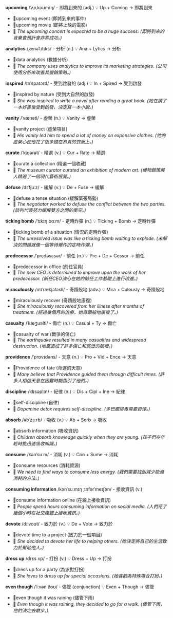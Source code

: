 
**upcoming** /ˈʌpˌkoʊmɪŋ/ - 即將到來的 (adj.) 💡 Up + Coming → 即將到來
 - 📌upcoming event (即將到來的事件) 
 - 📌upcoming movie (即將上映的電影)
 - 📝 *The upcoming concert is expected to be a huge success. (即將到來的音樂會預計會非常成功。)*

**analytics** /ˌænəˈlɪtɪks/ - 分析 (n.) 💡 Ana + Lytics → 分析
 - 📌data analytics (數據分析) 
 - 📝 *The company uses analytics to improve its marketing strategies. (公司使用分析來改善其營銷策略。)*

**inspired** /ɪnˈspaɪərd/ - 受到啟發的 (adj.) 💡 In + Spired → 受到啟發
 - 📌inspired by nature (受到大自然的啟發) 
 - 📝 *She was inspired to write a novel after reading a great book. (她在讀了一本好書後受到啟發，決定寫一本小說。)*

**vanity** /ˈvænəti/ - 虛榮 (n.) 💡 Vanity → 虛榮
 - 📌vanity project (虛榮項目) 
 - 📝 *His vanity led him to spend a lot of money on expensive clothes. (他的虛榮心使他花了很多錢在昂貴的衣服上。)*

**curate** /ˈkjʊərət/ - 精選 (v.) 💡 Cur + Rate → 精選
 - 📌curate a collection (精選一個收藏) 
 - 📝 *The museum curator curated an exhibition of modern art. (博物館策展人精選了一個現代藝術展覽。)*

**defuse** /dɪˈfjuːz/ - 緩解 (v.) 💡 De + Fuse → 緩解
 - 📌defuse a tense situation (緩解緊張局勢) 
 - 📝 *The negotiator worked to defuse the conflict between the two parties. (談判代表努力緩解雙方之間的衝突。)*

**ticking bomb** /ˈtɪkɪŋ bɑːm/ - 定時炸彈 (n.) 💡 Ticking + Bomb → 定時炸彈
 - 📌ticking bomb of a situation (情況的定時炸彈) 
 - 📝 *The unresolved issue was like a ticking bomb waiting to explode. (未解決的問題就像一個等待爆炸的定時炸彈。)*

**predecessor** /ˈprɛdəsɛsər/ - 前任 (n.) 💡 Pre + De + Cessor → 前任
 - 📌predecessor in office (前任官員) 
 - 📝 *The new CEO is determined to improve upon the work of her predecessor. (新任CEO決心在她的前任工作基礎上進行改進。)*

**miraculously** /mɪˈrækjələsli/ - 奇蹟般地 (adv.) 💡 Mira + Culously → 奇蹟般地
 - 📌miraculously recover (奇蹟般地康復) 
 - 📝 *She miraculously recovered from her illness after months of treatment. (經過幾個月的治療，她奇蹟般地康復了。)*

**casualty** /ˈkæʒuəlti/ - 傷亡 (n.) 💡 Casual + Ty → 傷亡
 - 📌casualty of war (戰爭的傷亡) 
 - 📝 *The earthquake resulted in many casualties and widespread destruction. (地震造成了許多傷亡和廣泛的破壞。)*

**providence** /ˈprɒvɪdəns/ - 天意 (n.) 💡 Pro + Vid + Ence → 天意
 - 📌Providence of fate (命運的天意) 
 - 📝 *Many believe that Providence guided them through difficult times. (許多人相信天意在困難時期指引了他們。)*

**discipline** /ˈdɪsəplɪn/ - 紀律 (n.) 💡 Dis + Cipl + Ine → 紀律
 - 📌self-discipline (自律) 
 - 📝 *Dopamine detox requires self-discipline. (多巴胺排毒需要自律。)*

**absorb** /əbˈzɜːrb/ - 吸收 (v.) 💡 Ab + Sorb → 吸收
 - 📌absorb information (吸收資訊) 
 - 📝 *Children absorb knowledge quickly when they are young. (孩子們在年輕時能迅速吸收知識。)*

**consume** /kənˈsuːm/ - 消耗 (v.) 💡 Con + Sume → 消耗
 - 📌consume resources (消耗資源)
 - 📝 *We need to find ways to consume less energy. (我們需要找到減少能源消耗的方法。)*

**consuming information** /kənˈsuːmɪŋ ˌɪnfərˈmeɪʃən/ - 接收資訊 (v.)
 - 📌consume information online (在線上接收資訊) 
 - 📝 *People spend hours consuming information on social media. (人們花了幾個小時在社交媒體上接收資訊。)*

**devote** /dɪˈvoʊt/ - 致力於 (v.) 💡 De + Vote → 致力於
 - 📌devote time to a project (致力於一個項目) 
 - 📝 *She decided to devote her life to helping others. (她決定將自己的生活致力於幫助他人。)*

**dress up** /drɛs ʌp/ - 打扮 (v.) 💡 Dress + Up → 打扮
 - 📌dress up for a party (為派對打扮) 
 - 📝 *She loves to dress up for special occasions. (她喜歡為特殊場合打扮。)*

**even though** /ˈiːvən ðoʊ/ - 儘管 (conjunction) 💡 Even + Though → 儘管
 - 📌even though it was raining (儘管下雨) 
 - 📝 *Even though it was raining, they decided to go for a walk. (儘管下雨，他們決定去散步。)*

